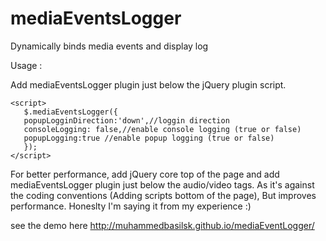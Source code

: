 mediaEventsLogger
================

Dynamically binds media events and display log


Usage : 

Add mediaEventsLogger plugin just below the jQuery plugin script.

    <script>
       $.mediaEventsLogger({
       popupLogginDirection:'down',//loggin direction
       consoleLogging: false,//enable console logging (true or false)
       popupLogging:true //enable popup logging (true or false)
       });
    </script>

For better performance, add jQuery core top of the page and add mediaEventsLogger plugin just below the audio/video tags.
As it's against the coding conventions (Adding scripts bottom of the page), But improves performance.
Honeslty I'm saying it from my experience :)

see the demo here http://muhammedbasilsk.github.io/mediaEventLogger/

